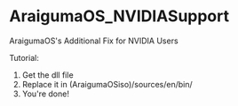 # AraigumaOS_NVIDIASupport
AraigumaOS's Additional Fix for NVIDIA Users

Tutorial:
1. Get the dll file
2. Replace it in (AraigumaOSiso)/sources/en/bin/
3. You're done!
